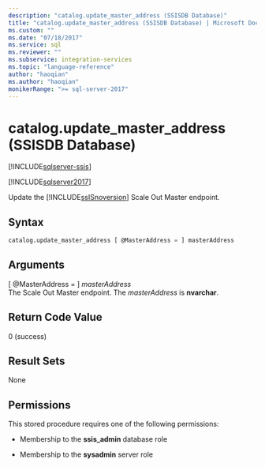 ```yaml
---
description: "catalog.update_master_address (SSISDB Database)"
title: "catalog.update_master_address (SSISDB Database) | Microsoft Docs"
ms.custom: ""
ms.date: "07/18/2017"
ms.service: sql
ms.reviewer: ""
ms.subservice: integration-services
ms.topic: "language-reference"
author: "haoqian"
ms.author: "haoqian"
monikerRange: ">= sql-server-2017"
---
```

# catalog.update_master_address (SSISDB Database)

[!INCLUDE[sqlserver-ssis](../../includes/applies-to-version/sqlserver-ssis.md)]


[!INCLUDE[sqlserver2017](../../includes/applies-to-version/sqlserver2017.md)]

Update the [!INCLUDE[ssISnoversion](../../includes/ssisnoversion-md.md)] Scale Out Master endpoint.

## Syntax

```sql
catalog.update_master_address [ @MasterAddress = ] masterAddress
```

## Arguments
[ @MasterAddress = ] *masterAddress*  
The Scale Out Master endpoint. The *masterAddress* is **nvarchar**.  

 ## Return Code Value  
 0 (success)  
  
## Result Sets  
 None  

## Permissions  
 This stored procedure requires one of the following permissions:  
   
-   Membership to the **ssis_admin** database role  
  
-   Membership to the **sysadmin** server role  
 
